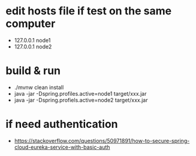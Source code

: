 # edit hosts file if test on the same computer
- 127.0.0.1 node1
- 127.0.0.1 node2

# build & run
- ./mvnw clean install
- java -jar -Dspring.profiles.active=node1 target/xxx.jar
- java -jar -Dspring.profiels.active=node2 target/xxx.jar


# if need authentication
- https://stackoverflow.com/questions/50971891/how-to-secure-spring-cloud-eureka-service-with-basic-auth